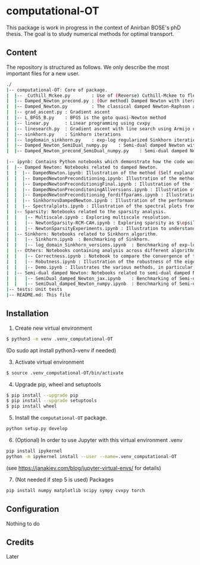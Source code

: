 # computational-OT

This package is work in progress in the context of Anirban BOSE's phD thesis.
The goal is to study numerical methods for optimal transport.

## Content

The repository is structured as follows. We only describe the most important files for a new user.
```bash
./
|-- computational-OT: Core of package. 
|  |-- _Cuthill_Mckee.py        : Use of (Reverse) Cuthill-Mckee to fleshout sparsity
|  |-- Damped_Newton_precond.py : (Our method) Damped Newton with iterative inversion using preconditioning
|  |-- Damped_Newton.py         : The classical damped Newton-Raphson algorithm with exact inversion of the Hessian
|  |-- grad_ascent.py : Gradient ascent
|  |-- L_BFGS_B.py    : BFGS is the goto quasi-Newton method
|  |-- linear.py      : Linear programming using cvxpy
|  |-- linesearch.py  : Gradient ascent with line search using Armijo condition
|  |-- sinkhorn.py    : Sinkhorn iterations
|  |-- logdomain_sinkhorn.py    : exp-log regularized Sinkhorn iterations
|  |-- Damped_Newton_SemiDual_numpy.py    : Semi-dual damped Newton with exact inversion of the Hessian
|  |-- Damped_Newton_precond_SemiDual_numpy.py    : Semi-dual damped Newton with iterative inversion using preconditioning 

|-- ipynb: Contains Python notebooks which demonstrate how the code works
|  |-- Damped Newton: Notebooks related to damped Newton.
|  |  |-- DampedNewton.ipynb: Illustration of the method (Self explanatory).
|  |  |-- DampedNewtonPreconditioning.ipynb: Illustration of the method (Self explanatory).
|  |  |-- DampedNewtonPreconditionigFinal.ipynb : Illustration of the final version of the damped Newton with preconditioning method.
|  |  |-- DampedNewtonPreconditoningAllversions.ipynb : Illustration of all the version of the damped Newton with preconditoning method.
|  |  |-- DampedNewtonPreconditioning_fordiffparams.ipynb : Illustration of the damped Newton with preconditioning methond for different hyperparameters.
|  |  |-- SinkhornvsDampedNewton.ipynb : Illustration of the performance of the Sinkhorn algorithm and damped Newton algorithm.
|  |  |-- Spectralplots.ipynb : Illustration of the spectral plots from the Hessian obtained from algorithms: Sinkhorn, log-domain Sinkhorn and damped Newton.
|  |-- Sparsity: Notebooks related to the sparsity analysis.
|  |   |-- Multiscale.ipynb : Exploring multiscale resolution.
|  |   |-- NewtonSparsity-RCM-CAH.ipynb : Exploring sparsity as $\epsilon$ goes to zero.
|  |   |-- NewtonSparsityExperiments.ipynb : Illustration to understand the sparsity using Cuthill Mckee algorithm and nested dissection method.
|  |-- Sinkhorn: Notebooks related to Sinkhorn algorithm.
|  |   |-- Sinkhorn.ipynb  : Benchmarking of Sinkhorn.
|  |   |-- log_domain_Sinkhorn_versions.ipynb  : Benchmarking of exp-log regularized Sinkhorn.
|  |-- Others: Notebooks containing analysis across different algorithms.
|  |   |-- Correctness.ipynb : Notebook to compare the convergence of the Kantorovich potentials for different algorithm with respect ot the exp-log regularized Sinkhorn algorithm as the ground truth.
|  |   |-- Robutness.ipynb : Illustration of the robustness of the eigenvalues of the Hessian obtained from the log-domain Sinkhorn.
|  |   |-- Demo.ipynb : Illustrates the various methods, in particular, Sinkhorn, Gradient ascent (fixed or line search), L-BGFS, Newton...
|  |-- Semi-dual damped Newton: Notebooks related to semi-dual damped Newton.
|  |   |-- SemiDual_damped_Newton_jax.ipynb    : Benchmarking of Semi-dual damped Newton in jax.
|  |   |-- SemiDual_damped_Newton_numpy.ipynb  : Benchmarking of Semi-dual damped Newton in numpy.
|-- tests: Unit tests
|-- README.md: This file
```

## Installation

1. Create new virtual environment

```bash
$ python3 -m venv .venv_computational-OT
```

(Do
sudo apt install python3-venv
if needed)

3. Activate virtual environment

```bash
$ source .venv_computational-OT/bin/activate
```

4. Upgrade pip, wheel and setuptools 

```bash
$ pip install --upgrade pip
$ pip install --upgrade setuptools
$ pip install wheel
```

5. Install the `computational-OT` package.

```bash
python setup.py develop
```

6. (Optional) In order to use Jupyter with this virtual environment .venv
```bash
pip install ipykernel
python -m ipykernel install --user --name=.venv_computational-OT
```
(see https://janakiev.com/blog/jupyter-virtual-envs/ for details)

7. (Not needed if step 5 is used) Packages
```bash
pip install numpy matplotlib scipy sympy cvxpy torch
```

## Configuration
Nothing to do

## Credits
Later